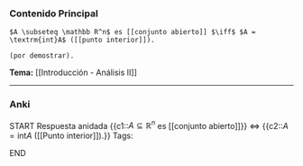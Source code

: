 ### Contenido Principal

```ad-proposition
$A \subseteq \mathbb R^n$ es [[conjunto abierto]] $\iff$ $A = \textrm{int}A$ ([[punto interior]]).
```

```ad-proof
(por demostrar).
```

**Tema:** [[Introducción - Análisis II]]

---
### Anki

START
Respuesta anidada
{{c1::$A \subseteq \mathbb R^n$ es [[conjunto abierto]]}} $\iff$ {{c2::$A = \textrm{int}A$ ([[Punto interior]]).}}
Tags:
<!--ID: 1727083427828-->
END
